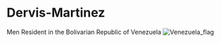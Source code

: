 # Dervis-Martinez

Men 
Resident in the Bolivarian Republic of Venezuela ![Venezuela_flag](https://user-images.githubusercontent.com/92455106/172198617-77e54120-3c33-45b2-ab3c-5385f3a03b0d.png)

